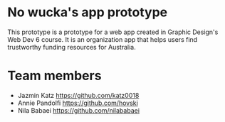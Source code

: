 # No wucka's app prototype

This prototype is a prototype for a web app created in Graphic Design's Web Dev 6 course. It is an organization app that helps users find trustworthy funding resources for Australia.

# Team members

- Jazmin Katz <https://github.com/katz0018>
- Annie Pandolfi <https://github.com/hovski>
- Nila Babaei <https://github.com/nilababaei>
